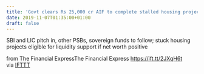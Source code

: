 ```yaml
---
title: 'Govt clears Rs 25,000 cr AIF to complete stalled housing projects'
date: 2019-11-07T01:35:00+01:00
draft: false
---
```


SBI and LIC pitch in, other PSBs, sovereign funds to follow; stuck housing projects eligible for liquidity support if net worth positive  
  
from The Financial ExpressThe Financial Express https://ift.tt/2JXqH6t  
via [IFTTT](https://ifttt.com/?ref=da&site=blogger)